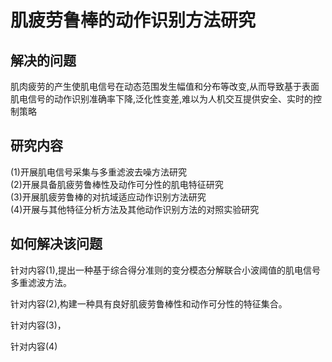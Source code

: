 # 肌疲劳鲁棒的动作识别方法研究
## 解决的问题
肌肉疲劳的产生使肌电信号在动态范围发生幅值和分布等改变,从而导致基于表面肌电信号的动作识别准确率下降,泛化性变差,难以为人机交互提供安全、实时的控制策略
## 研究内容
(1)开展肌电信号采集与多重滤波去噪方法研究  
(2)开展具备肌疲劳鲁棒性及动作可分性的肌电特征研究  
(3)开展肌疲劳鲁棒的对抗域适应动作识别方法研究  
(4)开展与其他特征分析方法及其他动作识别方法的对照实验研究  
## 如何解决该问题
针对内容(1),提出一种基于综合得分准则的变分模态分解联合小波阈值的肌电信号多重滤波方法。

针对内容(2),构建一种具有良好肌疲劳鲁棒性和动作可分性的特征集合。

针对内容(3)，

针对内容(4)
